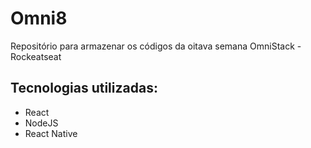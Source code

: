 # Omni8
Repositório para armazenar os códigos da oitava semana OmniStack - Rockeatseat

## Tecnologias utilizadas:

 - React
 - NodeJS
 - React Native
